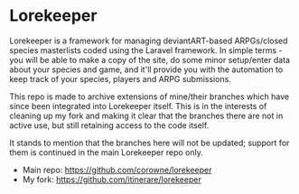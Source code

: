 # Lorekeeper

Lorekeeper is a framework for managing deviantART-based ARPGs/closed species masterlists coded using the Laravel framework. In simple terms - you will be able to make a copy of the site, do some minor setup/enter data about your species and game, and it'll provide you with the automation to keep track of your species, players and ARPG submissions.

This repo is made to archive extensions of mine/their branches which have since been integrated into Lorekeeper itself. This is in the interests of cleaning up my fork and making it clear that the branches there are not in active use, but still retaining access to the code itself.

It stands to mention that the branches here will not be updated; support for them is continued in the main Lorekeeper repo only.

- Main repo: https://github.com/corowne/lorekeeper
- My fork: https://github.com/itinerare/lorekeeper
